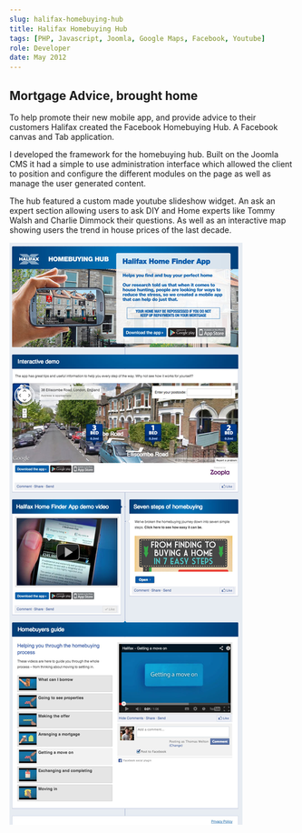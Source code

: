 ```yaml
---
slug: halifax-homebuying-hub
title: Halifax Homebuying Hub
tags: [PHP, Javascript, Joomla, Google Maps, Facebook, Youtube]
role: Developer
date: May 2012
---
```


## Mortgage Advice, brought home

To help promote their new mobile app, and provide advice to their customers Halifax created the Facebook Homebuying Hub. A Facebook canvas and Tab application.

I developed the framework for the homebuying hub. Built on the Joomla CMS it had a simple to use administration interface which allowed the client to position and configure the different modules on the page as well as manage the user generated content.

The hub featured a custom made youtube slideshow widget. An ask an expert section allowing users to ask DIY and Home experts like Tommy Walsh and Charlie Dimmock their questions. As well as an interactive map showing users the trend in house prices of the last decade.

![alt text](canvas.jpg "Screenshot")
